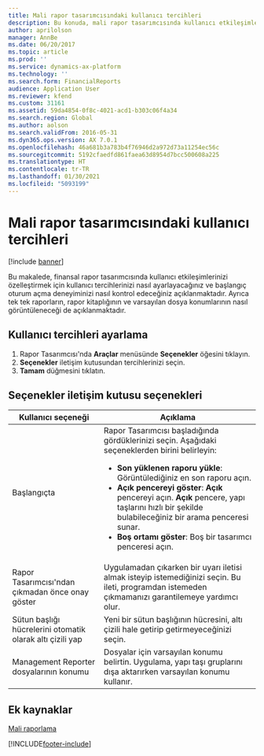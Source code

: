 ```yaml
---
title: Mali rapor tasarımcısındaki kullanıcı tercihleri
description: Bu konuda, mali rapor tasarımcısında kullanıcı etkileşimlerinizi özelleştirmek için kullanıcı tercihlerinizi nasıl ayarlayacağınız ve ilk oturum açma deneyiminizi nasıl kontrol edeceğiniz açıklanmaktadır.
author: aprilolson
manager: AnnBe
ms.date: 06/20/2017
ms.topic: article
ms.prod: ''
ms.service: dynamics-ax-platform
ms.technology: ''
ms.search.form: FinancialReports
audience: Application User
ms.reviewer: kfend
ms.custom: 31161
ms.assetid: 59da4854-0f8c-4021-acd1-b303c06f4a34
ms.search.region: Global
ms.author: aolson
ms.search.validFrom: 2016-05-31
ms.dyn365.ops.version: AX 7.0.1
ms.openlocfilehash: 46a681b3a783b4f76946d2a972d73a11254ec56c
ms.sourcegitcommit: 5192cfaedfd861faea63d8954d7bcc500608a225
ms.translationtype: HT
ms.contentlocale: tr-TR
ms.lasthandoff: 01/30/2021
ms.locfileid: "5093199"
---
```

# <a name="user-preferences-in-financial-report-designer"></a>Mali rapor tasarımcısındaki kullanıcı tercihleri

[!include [banner](../includes/banner.md)]

Bu makalede, finansal rapor tasarımcısında kullanıcı etkileşimlerinizi özelleştirmek için kullanıcı tercihlerinizi nasıl ayarlayacağınız ve başlangıç oturum açma deneyiminizi nasıl kontrol edeceğiniz açıklanmaktadır. Ayrıca tek tek raporların, rapor kitaplığının ve varsayılan dosya konumlarının nasıl görüntüleneceği de açıklanmaktadır.

## <a name="set-user-preferences"></a>Kullanıcı tercihleri ayarlama

1. Rapor Tasarımcısı'nda **Araçlar** menüsünde **Seçenekler** öğesini tıklayın.
2. **Seçenekler** iletişim kutusundan tercihlerinizi seçin.
3. **Tamam** düğmesini tıklatın.

## <a name="options-dialog-box-options"></a>Seçenekler iletişim kutusu seçenekleri
<table>
<thead>
<tr>
<th>Kullanıcı seçeneği</th>
<th>Açıklama</th>
</tr>
</thead>
<tbody>
<tr>
<td>Başlangıçta</td>
<td>Rapor Tasarımcısı başladığında gördüklerinizi seçin. Aşağıdaki seçeneklerden birini belirleyin:
<ul>
<li><strong>Son yüklenen raporu yükle</strong>: Görüntülediğiniz en son raporu açın.</li>
<li><strong>Açık pencereyi göster</strong>: <strong>Açık</strong> pencereyi açın. <strong>Açık</strong> pencere, yapı taşlarını hızlı bir şekilde bulabileceğiniz bir arama penceresi sunar.</li>
<li><strong>Boş ortamı göster</strong>: Boş bir tasarımcı penceresi açın.</li>
</ul></td>
</tr>
<tr>
<td>Rapor Tasarımcısı'ndan çıkmadan önce onay göster</td>
<td>Uygulamadan çıkarken bir uyarı iletisi almak isteyip istemediğinizi seçin. Bu ileti, programdan istemeden çıkmamanızı garantilemeye yardımcı olur.</td>
</tr>
<tr>
<td>Sütun başlığı hücrelerini otomatik olarak altı çizili yap</td>
<td>Yeni bir sütun başlığının hücresini, altı çizili hale getirip getirmeyeceğinizi seçin.</td>
</tr>
<tr>
<td>Management Reporter dosyalarının konumu</td>
<td>Dosyalar için varsayılan konumu belirtin. Uygulama, yapı taşı gruplarını dışa aktarırken varsayılan konumu kullanır.</td>
</tr>
</tbody>
</table>

## <a name="additional-resources"></a>Ek kaynaklar

[Mali raporlama](financial-reporting-intro.md)


[!INCLUDE[footer-include](../../../includes/footer-banner.md)]